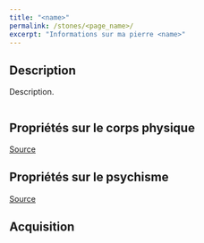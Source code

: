```yaml
---
title: "<name>"
permalink: /stones/<page_name>/
excerpt: "Informations sur ma pierre <name>"
---
```


## Description
Description.

![<name>](/images/stones/<filename> "<name>")

## Propriétés sur le corps physique


[Source](https://)


## Propriétés sur le psychisme


[Source](https://)

## Acquisition
<source>

<date>
